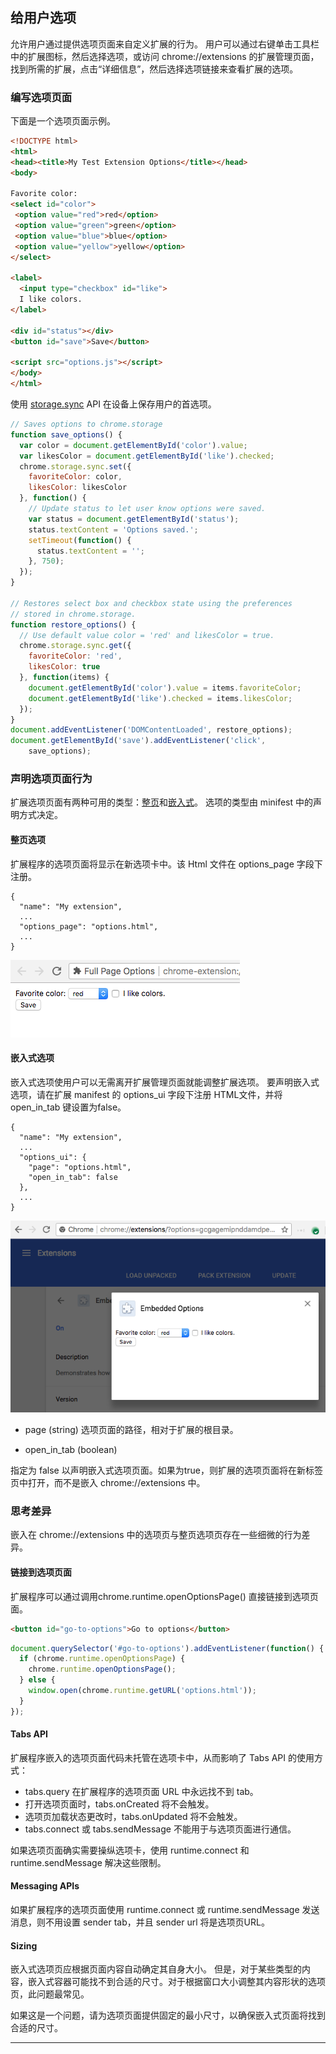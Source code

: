 ## 给用户选项

 
 
允许用户通过提供选项页面来自定义扩展的行为。 用户可以通过右键单击工具栏中的扩展图标，然后选择选项，或访问 chrome://extensions 的扩展管理页面，找到所需的扩展，点击“详细信息”，然后选择选项链接来查看扩展的选项。

### 编写选项页面

下面是一个选项页面示例。

``` html
<!DOCTYPE html>
<html>
<head><title>My Test Extension Options</title></head>
<body>

Favorite color:
<select id="color">
 <option value="red">red</option>
 <option value="green">green</option>
 <option value="blue">blue</option>
 <option value="yellow">yellow</option>
</select>

<label>
  <input type="checkbox" id="like">
  I like colors.
</label>

<div id="status"></div>
<button id="save">Save</button>

<script src="options.js"></script>
</body>
</html>
```

使用 [storage.sync](https://developer.chrome.com/extensions/storage#property-sync) API 在设备上保存用户的首选项。

``` js
// Saves options to chrome.storage
function save_options() {
  var color = document.getElementById('color').value;
  var likesColor = document.getElementById('like').checked;
  chrome.storage.sync.set({
    favoriteColor: color,
    likesColor: likesColor
  }, function() {
    // Update status to let user know options were saved.
    var status = document.getElementById('status');
    status.textContent = 'Options saved.';
    setTimeout(function() {
      status.textContent = '';
    }, 750);
  });
}

// Restores select box and checkbox state using the preferences
// stored in chrome.storage.
function restore_options() {
  // Use default value color = 'red' and likesColor = true.
  chrome.storage.sync.get({
    favoriteColor: 'red',
    likesColor: true
  }, function(items) {
    document.getElementById('color').value = items.favoriteColor;
    document.getElementById('like').checked = items.likesColor;
  });
}
document.addEventListener('DOMContentLoaded', restore_options);
document.getElementById('save').addEventListener('click',
    save_options);
```

### 声明选项页面行为

扩展选项页面有两种可用的类型：[整页](https://developer.chrome.com/extensions/options#full_page)和[嵌入式](https://developer.chrome.com/extensions/options#embedded_options)。 选项的类型由 minifest 中的声明方式决定。

#### 整页选项

扩展程序的选项页面将显示在新选项卡中。该 Html 文件在 options_page 字段下注册。

```
{
  "name": "My extension",
  ...
  "options_page": "options.html",
  ...
}
```

![full_page_options](./assets/full_page_options.png)


#### 嵌入式选项

嵌入式选项使用户可以无需离开扩展管理页面就能调整扩展选项。 要声明嵌入式选项，请在扩展 manifest 的 options_ui 字段下注册 HTML文件，并将 open_in_tab 键设置为false。

```
{
  "name": "My extension",
  ...
  "options_ui": {
    "page": "options.html",
    "open_in_tab": false
  },
  ...
}
```

![embedded_options](./assets/embedded_options.png)

* page (string)
  选项页面的路径，相对于扩展的根目录。
  
* open_in_tab (boolean)

 指定为 false 以声明嵌入式选项页面。如果为true，则扩展的选项页面将在新标签页中打开，而不是嵌入 chrome://extensions 中。
 
### 思考差异
 
嵌入在 chrome://extensions 中的选项页与整页选项页存在一些细微的行为差异。

#### 链接到选项页面

扩展程序可以通过调用chrome.runtime.openOptionsPage() 直接链接到选项页面。

``` html
<button id="go-to-options">Go to options</button>
```

``` js
document.querySelector('#go-to-options').addEventListener(function() {
  if (chrome.runtime.openOptionsPage) {
    chrome.runtime.openOptionsPage();
  } else {
    window.open(chrome.runtime.getURL('options.html'));
  }
});
```

#### Tabs API

扩展程序嵌入的选项页面代码未托管在选项卡中，从而影响了 Tabs API 的使用方式：

* tabs.query 在扩展程序的选项页面 URL 中永远找不到 tab。
* 打开选项页面时，tabs.onCreated 将不会触发。
* 选项页加载状态更改时，tabs.onUpdated 将不会触发。
* tabs.connect 或 tabs.sendMessage 不能用于与选项页面进行通信。

如果选项页面确实需要操纵选项卡，使用 runtime.connect 和 runtime.sendMessage 解决这些限制。

#### Messaging APIs

如果扩展程序的选项页面使用 runtime.connect 或 runtime.sendMessage 发送消息，则不用设置 sender tab，并且 sender url 将是选项页URL。

#### Sizing

嵌入式选项页应根据页面内容自动确定其自身大小。 但是，对于某些类型的内容，嵌入式容器可能找不到合适的尺寸。对于根据窗口大小调整其内容形状的选项页，此问题最常见。

如果这是一个问题，请为选项页面提供固定的最小尺寸，以确保嵌入式页面将找到合适的尺寸。


   

-------






